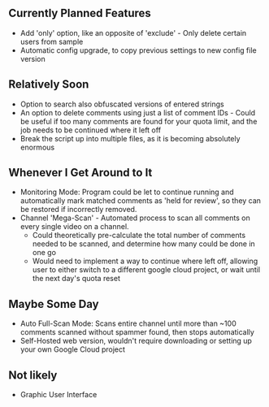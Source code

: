 ## Currently Planned Features
* Add 'only' option, like an opposite of 'exclude' - Only delete certain users from sample
* Automatic config upgrade, to copy previous settings to new config file version

## Relatively Soon
* Option to search also obfuscated versions of entered strings
* An option to delete comments using just a list of comment IDs - Could be useful if too many comments are found for your quota limit, and the job needs to be continued where it left off
* Break the script up into multiple files, as it is becoming absolutely enormous

## Whenever I Get Around to It
* Monitoring Mode: Program could be let to continue running and automatically mark matched comments as 'held for review', so they can be restored if incorrectly removed.
* Channel 'Mega-Scan' - Automated process to scan all comments on every single video on a channel.
   * Could theoretically pre-calculate the total number of comments needed to be scanned, and determine how many could be done in one go
   * Would need to implement a way to continue where left off, allowing user to either switch to a different google cloud project, or wait until the next day's quota reset

## Maybe Some Day
* Auto Full-Scan Mode: Scans entire channel until more than ~100 comments scanned without spammer found, then stops automatically
* Self-Hosted web version, wouldn't require downloading or setting up your own Google Cloud project

## Not likely
* Graphic User Interface


